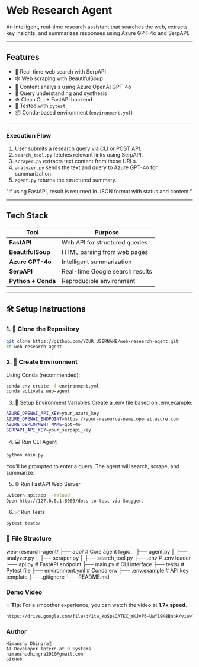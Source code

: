 #  Web Research Agent

An intelligent, real-time research assistant that searches the web, extracts key insights, and summarizes responses using Azure GPT-4o and SerpAPI.

---

##  Features

- 🔎 Real-time web search with SerpAPI
- 🕸️ Web scraping with BeautifulSoup
- 🤖 Content analysis using Azure OpenAI GPT-4o
- 🧠 Query understanding and synthesis
- ⚙️ Clean CLI + FastAPI backend
- 🧪 Tested with `pytest`
- 📦 Conda-based environment (`environment.yml`)

---

###  Execution Flow

1. User submits a research query via CLI or POST API.  
2. `search_tool.py` fetches relevant links using SerpAPI.  
3. `scraper.py` extracts text content from those URLs.  
4. `analyzer.py` sends the text and query to Azure GPT-4o for summarization.  
5. `agent.py` returns the structured summary.

"If using FastAPI, result is returned in JSON format with status and content."

---

##  Tech Stack

| Tool      | Purpose                             |
|-----------|-------------------------------------|
| **FastAPI**  | Web API for structured queries     |
| **BeautifulSoup** | HTML parsing from web pages     |
| **Azure GPT-4o** | Intelligent summarization       |
| **SerpAPI**     | Real-time Google search results |
| **Python + Conda** | Reproducible environment        |

---

## 🛠️ Setup Instructions

### 1. 🔧 Clone the Repository

```bash
git clone https://github.com/YOUR_USERNAME/web-research-agent.git
cd web-research-agent
```
### 2. 🧪 Create Environment
Using Conda (recommended):
```bash
conda env create -f environment.yml
conda activate web-agent
```
3. 🔐 Setup Environment Variables
Create a .env file based on .env.example:
```bash
AZURE_OPENAI_API_KEY=your_azure_key
AZURE_OPENAI_ENDPOINT=https://your-resource-name.openai.azure.com
AZURE_DEPLOYMENT_NAME=gpt-4o
SERPAPI_API_KEY=your_serpapi_key
```
4. 💻 Run CLI Agent
```bash
python main.py
```
You’ll be prompted to enter a query. The agent will search, scrape, and summarize.

5. 🌐 Run FastAPI Web Server
```bash
uvicorn api:app --reload
Open http://127.0.0.1:8000/docs to test via Swagger.
```
6. ✅ Run Tests
```bash
pytest tests/
```
### 📁 File Structure

web-research-agent/
├── app/                # Core agent logic
│   ├── agent.py
│   ├── analyzer.py
│   ├── scraper.py
│   ├── search_tool.py
├── .env                # .env loader
├── api.py              # FastAPI endpoint
├── main.py             # CLI interface
├── tests/              # Pytest file
├── environment.yml     # Conda env
├── .env.example        # API key template
├── .gitignore
└── README.md

### Demo Video
💡 **Tip:** For a smoother experience, you can watch the video at **1.7x speed**.
```bash
https://drive.google.com/file/d/1ta_koSpsOATKX_YKJvP6-UwY19K8Bnbk/view?usp=sharing
```

### Author

  `Himanshu Dhingra🚀`<br>
  `AI Developer Intern at R Systems`<br>
  `himanshudhingra2910@gmail.com`<br>
  `GitHub`<br>
